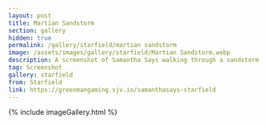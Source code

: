 ```yaml
---
layout: post
title: Martian Sandstorm
section: gallery
hidden: true
permalink: /gallery/starfield/martian sandstorm
image: /assets/images/gallery/starfield/Martian Sandstorm.webp
description: A screenshot of Samantha Says walking through a sandstorm on Mars from Starfield, taken by Samantha Says.
tag: Screenshot
gallery: starfield
from: Starfield
link: https://greenmangaming.sjv.io/samanthasays-starfield
---
```

{% include imageGallery.html %}